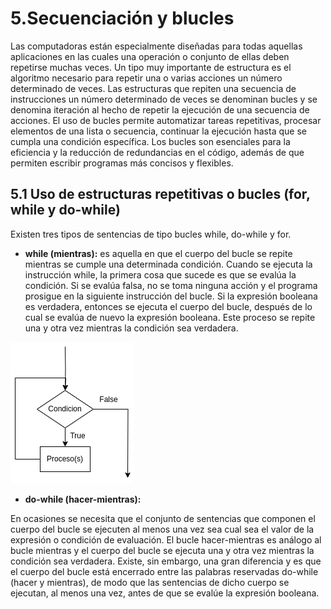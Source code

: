 # 5.Secuenciación y blucles

Las computadoras están especialmente diseñadas para todas aquellas aplicaciones en las cuales una operación o conjunto de ellas deben repetirse muchas veces. Un tipo muy importante de estructura es el algoritmo necesario para repetir una o varias acciones un número determinado de veces.
Las estructuras que repiten una secuencia de instrucciones un número determinado de veces se denominan bucles y se denomina iteración al hecho de repetir la ejecución de una secuencia de acciones. 
El uso de bucles permite automatizar tareas repetitivas, procesar elementos de una lista o secuencia, continuar la ejecución hasta que se cumpla una condición específica.
Los bucles son esenciales para la eficiencia y la reducción de redundancias en el código, además de que permiten escribir programas más concisos y flexibles.

## 5.1 Uso de estructuras repetitivas o bucles (**for, while y do-while**)

Existen tres tipos de sentencias de tipo bucles while, do-while y for.

- **while (mientras):** es aquella en que el cuerpo del bucle se repite mientras se cumple una determinada condición. Cuando se ejecuta la instrucción while, la primera cosa que sucede es que se evalúa la condición. Si se evalúa falsa, no se toma ninguna acción y el programa prosigue en la siguiente instrucción del bucle. Si la expresión booleana es verdadera, entonces se ejecuta el cuerpo del bucle, después de lo cual se evalúa de nuevo la expresión booleana.
Este proceso se repite una y otra vez mientras la condición sea verdadera. 

![While](https://github.com/angelumoca21/EDCPensamientoComputacional/blob/main/imagenes/while.png)

- **do-while (hacer-mientras):** 

En ocasiones se necesita que el conjunto de sentencias que componen el cuerpo del bucle se ejecuten al menos una vez sea cual sea el valor de la expresión o condición de evaluación. 
El bucle hacer-mientras es análogo al bucle mientras y el cuerpo del bucle se ejecuta una y otra vez mientras la condición sea verdadera. Existe, sin embargo, una gran diferencia y es que el cuerpo del bucle está encerrado entre las palabras reservadas do-while (hacer y mientras), de modo que las sentencias de dicho cuerpo se ejecutan, al menos una vez, antes de que se evalúe la expresión booleana.